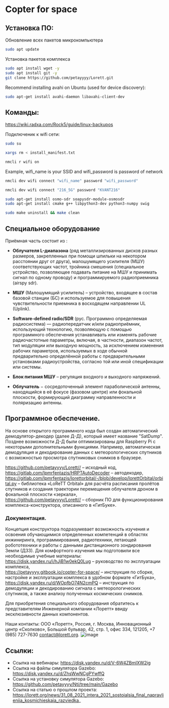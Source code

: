 # Copter for space
## Установка ПО:
Обновление всех пакетов микрокомпьютера
```bash
sudo apt update
```
Установка пакетов комплекса
```bash
sudo apt install wget -y
sudo apt install git -y
git clone https://github.com/petayyyy/Lorett.git
```
Recommend installing avahi on Ubuntu (used for device discovery):
```bash
sudo apt-get install avahi-daemon libavahi-client-dev 
```
## Команды: 
https://wiki.radxa.com/Rock5/guide/linux-backupos  

Подключеник к wifi сети:
```bash
sudo su
```
```bash
xargs rm < install_manifest.txt
```
```bash
nmcli r wifi on
```
Example, wifi_name is your SSID and wifi_password is password of network
```bash
nmcli dev wifi connect "wifi_name" password "wifi_password"
```
```bash
nmcli dev wifi connect "216_5G" password "KVANT216"
```
```bash
sudo apt-get install osmo-sdr soapysdr-module-osmosdr  
sudo apt-get install cmake g++ libpython3-dev python3-numpy swig
```
```bash
sudo make uninstall && make clean
```
## Специальное оборудование 
Приёмная часть состоит из :  
* **Облучателя L-диапазона** (ряд металлизированных дисков разных размеров, закрепленных при помощи шпильки на некотором расстоянии друг от друга), малошумящего усилителя (МШУ) соответствующих частот, тройника смешения (специальное устройство, позволяющее подавать питание на МШУ и принимать сигнал по одному проводу) и программируемого радиоприемника (airspy sdr).  
  
* **МШУ** (Малошумящий усилитель) – устройство, входящее в состав базовой станции (БС) и используемое для повышения чувствительности приемника в восходящем направлении UL (Uplink).  
  
* **Software-defined radio/SDR** (рус. Программно определяемая радиосистема) — радиопередатчик и/или радиоприёмник, использующий технологию, позволяющую с помощью программного обеспечения устанавливать или изменять рабочие радиочастотные параметры, включая, в частности, диапазон частот, тип модуляции или выходную мощность, за исключением изменения рабочих параметров, используемых в ходе обычной предварительно определённой работы с предварительными установками радиоустройства, согласно той или иной спецификации или системы.  
  
* **Блок питания МШУ** – регуляция входного и выходного напряжений.  
  
* **Облучатель** − сосредоточенный элемент параболической антенны, находящийся в её фокусе (фазовом центре) или фокальной плоскости, формирующий диаграмму направленности и поляризацию антенны.  

## Программное обеспечение.
На основе открытого программного кода был создан автоматический демодулятор-декодер (далее Д-Д), который имеет название "SatDump". Позднее возможности Д-Д были оптимизированы для Raspberry Pi с некоторыми дополнительными функциями. Например, автоматическая демодуляция и декодирование данных с метеорологических спутников с возможностью просмотра спутниковых снимков в браузере.  
  
https://github.com/petayyyy/Lorett// – исходный код,  
https://gitlab.com/lpmrfentazis/HRPTAutoDecoder – автодекодер,  
https://gitlab.com/lpmrfentazis/lorettorbital/-/blob/develop/lorettOrbital/orbital.py – библиотека «LoReTT Orbital» для расчёта расписания пролётов спутников и создания траектории перемещения облучателя дроном в фокальной плоскости «зеркала»,  
https://github.com/petayyyy/Lorett// – сборник ПО для функционирования комплекса-конструктора, описанного в «ГитБуке».

### Документация.
Концепция конструктора подразумевает возможность изучения и освоения обучающимися определенных компетенций в областях инжиниринга, программирования, радиотехники, летающей робототехники и работы с данными дистанционного зондирования Земли (ДЗЗ). Для комфортного изучения мы подготовили все необходимые учебные материалы:  
https://disk.yandex.ru/i/hJjB1w0ekQ0Lug – руководство по эксплуатации комплекса,  
https://petayyyy.gitbook.io/copter-for-space/ – инструкция по сборке, настройке и эксплуатации комплекса в удобном формате «ГитБука»,  
https://disk.yandex.ru/d/WOpfbO74N2cmPQ – инструкция по демодуляции и декодированию сигнала с метеорологических спутников, а также анализу полученных космических снимков.

Для приобретения специального оборудования обратитесь к представителям Инженерной компании «Лоретт» ввиду эксклюзивности данных компонентов.   

Наши контакты: ООО «Лоретт», Россия, г. Москва, Инновационный центр «Сколково», Большой бульвар, 42, стр. 1, офис 334, 121205, +7 (985) 727-7630 contact@lorett.org. 
![image](https://user-images.githubusercontent.com/47917455/192191680-17f320b2-5eeb-4cb9-b11b-8b5cc5905faa.png)

## Ссылки:
* Ссылка на вебинары: https://disk.yandex.ru/d/V-6W4ZBmIXW2ig
* Ссылка на файлы симулятора Gazebo: https://disk.yandex.ru/d/ZhsWwNCgPYwffQ
* Ссылка на установку симулятора Gazebo: https://github.com/petayyyy/Nti/tree/main/Gazebo
* Ссылка на статью о прошлом проекта: https://lorett.org/news/31_08_2021_intera_2021_sostoialsia_final_napravlieniia_kosmichieskaia_razviedka_
